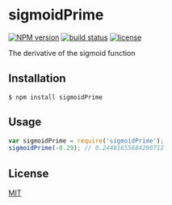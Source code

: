 
# sigmoidPrime
[![NPM version][npm-image]][npm-url]
[![build status][circle-image]][circle-url]
[![license][license-image]][license-url]

The derivative of the sigmoid function

## Installation

    $ npm install sigmoidPrime

## Usage

```js
var sigmoidPrime = require('sigmoidPrime');
sigmoidPrime(-0.29); // 0.24481655684290712
```

## License

[MIT](https://tldrlegal.com/license/mit-license)

[npm-image]: https://img.shields.io/npm/v/sigmoidprime.svg?style=flat-square
[npm-url]: https://npmjs.org/package/sigmoidprime
[circle-image]: https://img.shields.io/circleci/project/stevenmiller888/sigmoidprime.svg
[circle-url]: https://circleci.com/gh/stevenmiller888/sigmoidprime
[license-image]: https://img.shields.io/npm/l/express.svg
[license-url]: https://tldrlegal.com/license/mit-license